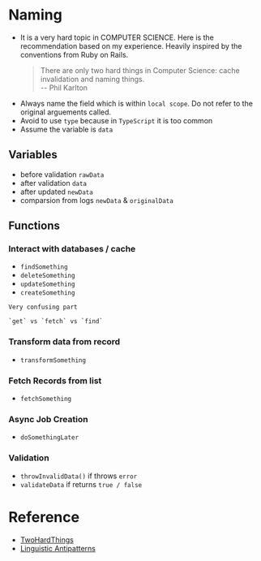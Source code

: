 # Naming
- It is a very hard topic in COMPUTER SCIENCE. Here is the recommendation based on my experience. Heavily inspired by the conventions from Ruby on Rails.
    > There are only two hard things in Computer Science: cache invalidation and naming things.  
    > -- Phil Karlton
- Always name the field which is within `local scope`. Do not refer to the original arguements called.
- Avoid to use `type` because in `TypeScript` it is too common
- Assume the variable is `data`

## Variables
- before validation `rawData`
- after validation `data`
- after updated `newData`
- comparsion from logs `newData` & `originalData`

## Functions

### Interact with databases / cache
- `findSomething`
- `deleteSomething`
- `updateSomething`
- `createSomething`

```
Very confusing part

`get` vs `fetch` vs `find`
```

### Transform data from record
- `transformSomething`

### Fetch Records from list
- `fetchSomething`

### Async Job Creation
- `doSomethingLater`

### Validation
- `throwInvalidData()` if throws `error`
- `validateData` if returns `true / false`

# Reference
- [TwoHardThings](https://martinfowler.com/bliki/TwoHardThings.html "https://martinfowler.com/bliki/TwoHardThings.html")
- [Linguistic Antipatterns](https://www.linguistic-antipatterns.com/?tab=%22Confusable-methods%22 "https://www.linguistic-antipatterns.com/?tab=%22Confusable-methods%22")
